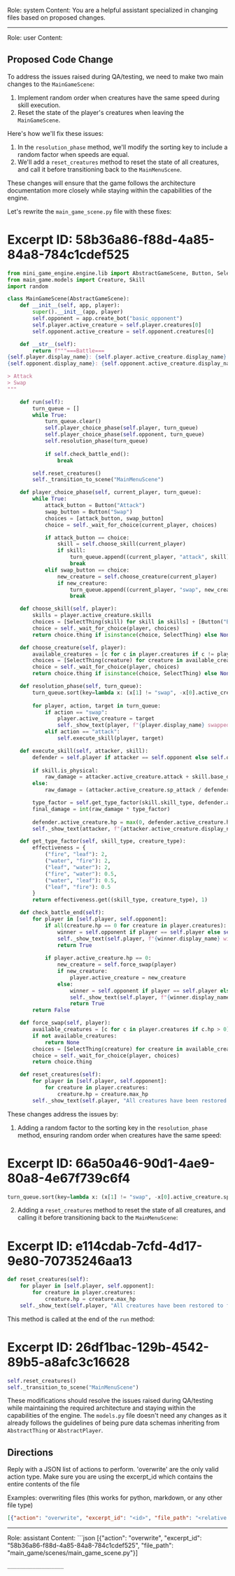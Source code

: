 Role: system
Content: You are a helpful assistant specialized in changing files based on proposed changes.
__________________
Role: user
Content: 
## Proposed Code Change
To address the issues raised during QA/testing, we need to make two main changes to the `MainGameScene`:

1. Implement random order when creatures have the same speed during skill execution.
2. Reset the state of the player's creatures when leaving the `MainGameScene`.

Here's how we'll fix these issues:

1. In the `resolution_phase` method, we'll modify the sorting key to include a random factor when speeds are equal.
2. We'll add a `reset_creatures` method to reset the state of all creatures, and call it before transitioning back to the `MainMenuScene`.

These changes will ensure that the game follows the architecture documentation more closely while staying within the capabilities of the engine.

Let's rewrite the `main_game_scene.py` file with these fixes:

# Excerpt ID: 58b36a86-f88d-4a85-84a8-784c1cdef525
```python main_game/scenes/main_game_scene.py
from mini_game_engine.engine.lib import AbstractGameScene, Button, SelectThing
from main_game.models import Creature, Skill
import random

class MainGameScene(AbstractGameScene):
    def __init__(self, app, player):
        super().__init__(app, player)
        self.opponent = app.create_bot("basic_opponent")
        self.player.active_creature = self.player.creatures[0]
        self.opponent.active_creature = self.opponent.creatures[0]

    def __str__(self):
        return f"""===Battle===
{self.player.display_name}: {self.player.active_creature.display_name} (HP: {self.player.active_creature.hp}/{self.player.active_creature.max_hp})
{self.opponent.display_name}: {self.opponent.active_creature.display_name} (HP: {self.opponent.active_creature.hp}/{self.opponent.active_creature.max_hp})

> Attack
> Swap
"""

    def run(self):
        turn_queue = []
        while True:
            turn_queue.clear()
            self.player_choice_phase(self.player, turn_queue)
            self.player_choice_phase(self.opponent, turn_queue)
            self.resolution_phase(turn_queue)
            
            if self.check_battle_end():
                break

        self.reset_creatures()
        self._transition_to_scene("MainMenuScene")

    def player_choice_phase(self, current_player, turn_queue):
        while True:
            attack_button = Button("Attack")
            swap_button = Button("Swap")
            choices = [attack_button, swap_button]
            choice = self._wait_for_choice(current_player, choices)

            if attack_button == choice:
                skill = self.choose_skill(current_player)
                if skill:
                    turn_queue.append((current_player, "attack", skill))
                    break
            elif swap_button == choice:
                new_creature = self.choose_creature(current_player)
                if new_creature:
                    turn_queue.append((current_player, "swap", new_creature))
                    break

    def choose_skill(self, player):
        skills = player.active_creature.skills
        choices = [SelectThing(skill) for skill in skills] + [Button("Back")]
        choice = self._wait_for_choice(player, choices)
        return choice.thing if isinstance(choice, SelectThing) else None

    def choose_creature(self, player):
        available_creatures = [c for c in player.creatures if c != player.active_creature and c.hp > 0]
        choices = [SelectThing(creature) for creature in available_creatures] + [Button("Back")]
        choice = self._wait_for_choice(player, choices)
        return choice.thing if isinstance(choice, SelectThing) else None

    def resolution_phase(self, turn_queue):
        turn_queue.sort(key=lambda x: (x[1] != "swap", -x[0].active_creature.speed, random.random()))
        
        for player, action, target in turn_queue:
            if action == "swap":
                player.active_creature = target
                self._show_text(player, f"{player.display_name} swapped to {target.display_name}!")
            elif action == "attack":
                self.execute_skill(player, target)

    def execute_skill(self, attacker, skill):
        defender = self.player if attacker == self.opponent else self.opponent
        
        if skill.is_physical:
            raw_damage = attacker.active_creature.attack + skill.base_damage - defender.active_creature.defense
        else:
            raw_damage = (attacker.active_creature.sp_attack / defender.active_creature.sp_defense) * skill.base_damage

        type_factor = self.get_type_factor(skill.skill_type, defender.active_creature.creature_type)
        final_damage = int(raw_damage * type_factor)
        
        defender.active_creature.hp = max(0, defender.active_creature.hp - final_damage)
        self._show_text(attacker, f"{attacker.active_creature.display_name} used {skill.display_name} and dealt {final_damage} damage!")

    def get_type_factor(self, skill_type, creature_type):
        effectiveness = {
            ("fire", "leaf"): 2,
            ("water", "fire"): 2,
            ("leaf", "water"): 2,
            ("fire", "water"): 0.5,
            ("water", "leaf"): 0.5,
            ("leaf", "fire"): 0.5
        }
        return effectiveness.get((skill_type, creature_type), 1)

    def check_battle_end(self):
        for player in [self.player, self.opponent]:
            if all(creature.hp == 0 for creature in player.creatures):
                winner = self.opponent if player == self.player else self.player
                self._show_text(self.player, f"{winner.display_name} wins the battle!")
                return True
            
            if player.active_creature.hp == 0:
                new_creature = self.force_swap(player)
                if new_creature:
                    player.active_creature = new_creature
                else:
                    winner = self.opponent if player == self.player else self.player
                    self._show_text(self.player, f"{winner.display_name} wins the battle!")
                    return True
        return False

    def force_swap(self, player):
        available_creatures = [c for c in player.creatures if c.hp > 0]
        if not available_creatures:
            return None
        choices = [SelectThing(creature) for creature in available_creatures]
        choice = self._wait_for_choice(player, choices)
        return choice.thing

    def reset_creatures(self):
        for player in [self.player, self.opponent]:
            for creature in player.creatures:
                creature.hp = creature.max_hp
        self._show_text(self.player, "All creatures have been restored to full health.")
```

These changes address the issues by:

1. Adding a random factor to the sorting key in the `resolution_phase` method, ensuring random order when creatures have the same speed:
# Excerpt ID: 66a50a46-90d1-4ae9-80a8-4e67f739c6f4
   ```python
   turn_queue.sort(key=lambda x: (x[1] != "swap", -x[0].active_creature.speed, random.random()))
   ```

2. Adding a `reset_creatures` method to reset the state of all creatures, and calling it before transitioning back to the `MainMenuScene`:
# Excerpt ID: e114cdab-7cfd-4d17-9e80-70735246aa13
   ```python
   def reset_creatures(self):
       for player in [self.player, self.opponent]:
           for creature in player.creatures:
               creature.hp = creature.max_hp
       self._show_text(self.player, "All creatures have been restored to full health.")
   ```

   This method is called at the end of the `run` method:
# Excerpt ID: 26df1bac-129b-4542-89b5-a8afc3c16628
   ```python
   self.reset_creatures()
   self._transition_to_scene("MainMenuScene")
   ```

These modifications should resolve the issues raised during QA/testing while maintaining the required architecture and staying within the capabilities of the engine. The `models.py` file doesn't need any changes as it already follows the guidelines of being pure data schemas inheriting from `AbstractThing` or `AbstractPlayer`.

## Directions
Reply with a JSON list of actions to perform. 'overwrite' are the only valid action type. 
Make sure you are using the excerpt_id which contains the entire contents of the file

Examples:
overwriting files (this works for python, markdown, or any other file type)
```json output_example1
[{"action": "overwrite", "excerpt_id": "<id>", "file_path": "<relative file path>"}]
```

__________________
Role: assistant
Content: ```json
[{"action": "overwrite", "excerpt_id": "58b36a86-f88d-4a85-84a8-784c1cdef525", "file_path": "main_game/scenes/main_game_scene.py"}]
```
__________________
